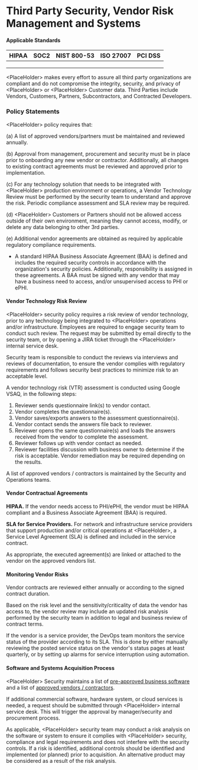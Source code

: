 # Third Party Security, Vendor Risk Management and Systems

#### Applicable Standards

| HIPAA | SOC2 | NIST 800-53 | ISO 27007 | PCI DSS |
| ----- | ---- | ----------- | --------- | ------- |
|       |      |             |           |         |
|       |      |             |           |         |
|       |      |             |           |         |



\<PlaceHolder> makes every effort to assure all third party organizations are compliant and do not compromise the integrity, security, and privacy of \<PlaceHolder> or \<PlaceHolder> Customer data. Third Parties include Vendors, Customers, Partners, Subcontractors, and Contracted Developers.

### Policy Statements

\<PlaceHolder> policy requires that:

(a) A list of approved vendors/partners must be maintained and reviewed annually.

(b) Approval from management, procurement and security must be in place prior to onboarding any new vendor or contractor. Additionally, all changes to existing contract agreements must be reviewed and approved prior to implementation.

(c) For any technology solution that needs to be integrated with \<PlaceHolder> production environment or operations, a Vendor Technology Review must be performed by the security team to understand and approve the risk. Periodic compliance assessment and SLA review may be required.

(d) \<PlaceHolder> Customers or Partners should not be allowed access outside of their own environment, meaning they cannot access, modify, or delete any data belonging to other 3rd parties.

(e) Additional vendor agreements are obtained as required by applicable regulatory compliance requirements.

* A standard HIPAA Business Associate Agreement (BAA) is defined and includes the required security controls in accordance with the organization's security policies. Additionally, responsibility is assigned in these agreements. A BAA must be signed with any vendor that may have a business need to access, and/or unsupervised access to PHI or ePHI.

#### Vendor Technology Risk Review

\<PlaceHolder> security policy requires a risk review of vendor technology, prior to any technology being integrated to \<PlaceHolder> operations and/or infrastructure. Employees are required to engage security team to conduct such review. The request may be submitted by email directly to the security team, or by opening a JIRA ticket through the \<PlaceHolder> internal service desk.

Security team is responsible to conduct the reviews via interviews and reviews of documentation, to ensure the vendor complies with regulatory requirements and follows security best practices to minimize risk to an acceptable level.

A vendor technology risk (VTR) assessment is conducted using Google VSAQ, in the following steps:

1. Reviewer sends questionnaire link(s) to vendor contact.
2. Vendor completes the questionnaire(s).
3. Vendor saves/exports answers to the assessment questionnaire(s).
4. Vendor contact sends the answers file back to reviewer.
5. Reviewer opens the same questionnaire(s) and loads the answers received from the vendor to complete the assessment.
6. Reviewer follows up with vendor contact as needed.
7. Reviewer facilities discussion with business owner to determine if the risk is acceptable. Vendor remediation may be required depending on the results.

A list of approved vendors / contractors is maintained by the Security and Operations teams.

#### Vendor Contractual Agreements

**HIPAA.** If the vendor needs access to PHI/ePHI, the vendor must be HIPAA compliant and a Business Associate Agreement (BAA) is required.

**SLA for Service Providers.** For network and infrastructure service providers that support production and/or critical operations at \<PlaceHolder>, a Service Level Agreement (SLA) is defined and included in the service contract.

As appropriate, the executed agreement(s) are linked or attached to the vendor on the approved vendors list.

#### Monitoring Vendor Risks

Vendor contracts are reviewed either annually or according to the signed contract duration.

Based on the risk level and the sensitivity/criticality of data the vendor has access to, the vendor review may include an updated risk analysis performed by the security team in addition to legal and business review of contract terms.

If the vendor is a service provider, the DevOps team monitors the service status of the provider according to its SLA. This is done by either manually reviewing the posted service status on the vendor's status pages at least quarterly, or by setting up alarms for service interruption using automation.



#### Software and Systems Acquisition Process

\<PlaceHolder> Security maintains a list of [pre-approved business software](https://apps.us.jupiterone.io/policies/approved-software/) and a list of [approved vendors / contractors](https://apps.us.jupiterone.io/policies/approved-vendors/).

If additional commercial software, hardware system, or cloud services is needed, a request should be submitted through \<PlaceHolder> internal service desk. This will trigger the approval by manager/security and procurement process.

As applicable, \<PlaceHolder> security team may conduct a risk analysis on the software or system to ensure it complies with \<PlaceHolder> security, compliance and legal requirements and does not interfere with the security controls. If a risk is identified, additional controls should be identified and implemented (or planned) prior to acquisition. An alternative product may be considered as a result of the risk analysis.
